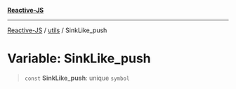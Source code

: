 [**Reactive-JS**](../../README.md)

***

[Reactive-JS](../../README.md) / [utils](../README.md) / SinkLike\_push

# Variable: SinkLike\_push

> `const` **SinkLike\_push**: unique `symbol`
